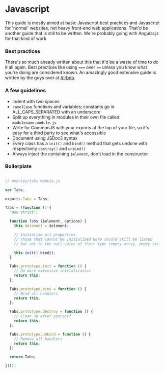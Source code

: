 # Javascript

This guide is mostly aimed at basic Javascript best practices and Javascript for 'normal' websites, not heavy front-end web applications. That'd be another guide that is still to be written. We're probably going with Angular.js for that kind of work.

### Best practices

There's so much already written about this that it'd be a waste of time to do it all again. Best practices like using `===` over `==` unless you know what you're doing are considered known. An amazingly good extensive guide is written by the guys over at [Airbnb](https://github.com/airbnb/javascript).

### A few guidelines

 - Indent with two spaces
 - `camelCase` functions and variables; constants go in ALL_CAPS_SEPARATED with an underscore
 - Split up everything in modules in their own file called `modulename.module.js`
 - Write for CommonJS with your exports at the top of your file, so it's easy for a third party to see what's accessible
 - Document using JSDoc3 syntax
 - Every class has a `init()` and `bind()` method that gets undone with respectively `destroy()` and `unbind()`
 - Always inject the containing `$element`, don't load in the constructor

### Boilerplate

```js

// modules/tabs.module.js

var Tabs;

exports.Tabs = Tabs;

Tabs = (function () {
  "use strict";

  function Tabs ($element, options) {
    this.$element = $element;

    // Initialize all properties
    // Those that cannot be initialized here should still be listed
    // but set to the null-value of their type (empty array, empty string, 0, false or null)

    this.init().bind();
  }

  Tabs.prototype.init = function () {
    // Do more extensive initialization
    return this;
  };

  Tabs.prototype.bind = function () {
    // Bind all handlers
    return this;
  };

  Tabs.prototype.destroy = function () {
    // Clean up after yourself
    return this;
  };

  Tabs.prototype.unbind = function () {
    // Remove all handlers
    return this;
  };

  return Tabs;

}());
```
